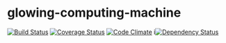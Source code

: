 glowing-computing-machine
=========================
[![Build Status](https://travis-ci.org/eiriksm/glowing-computing-machine.svg?branch=master)](https://travis-ci.org/eiriksm/glowing-computing-machine)
[![Coverage Status](https://img.shields.io/coveralls/eiriksm/glowing-computing-machine.svg)](https://coveralls.io/r/eiriksm/glowing-computing-machine)
[![Code Climate](https://codeclimate.com/github/eiriksm/glowing-computing-machine/badges/gpa.svg)](https://codeclimate.com/github/eiriksm/glowing-computing-machine)
i[![Dependency Status](https://david-dm.org/eiriksm/glowing-computing-machine.svg)](https://david-dm.org/eiriksm/glowing-computing-machine)
